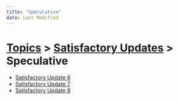 ```yaml
---
title: "Speculative"
date: Last Modified
---
```

# [Topics](../../topics.md) > [Satisfactory Updates](../../topics/satisfactory-updates.md) > Speculative
* [Satisfactory Update 6](../../topics/satisfactory-updates/speculative/satisfactory-update-6.md)
* [Satisfactory Update 7](../../topics/satisfactory-updates/speculative/satisfactory-update-7.md)
* [Satisfactory Update 8](../../topics/satisfactory-updates/speculative/satisfactory-update-8.md)
